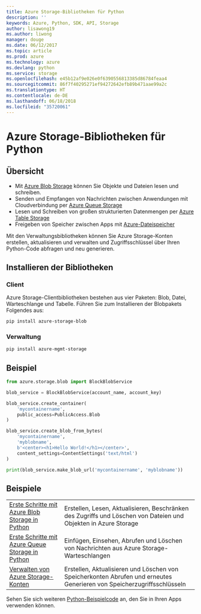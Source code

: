 ```yaml
---
title: Azure Storage-Bibliotheken für Python
description: ''
keywords: Azure, Python, SDK, API, Storage
author: lisawong19
ms.author: liwong
manager: douge
ms.date: 06/12/2017
ms.topic: article
ms.prod: azure
ms.technology: azure
ms.devlang: python
ms.service: storage
ms.openlocfilehash: e45b12af9e026e0f6390556813385d86784feaa4
ms.sourcegitcommit: 86f7f40295271ef94272642efb89b471aae99a2c
ms.translationtype: HT
ms.contentlocale: de-DE
ms.lasthandoff: 06/18/2018
ms.locfileid: "35720061"
---
```

# <a name="azure-storage-libraries-for-python"></a>Azure Storage-Bibliotheken für Python

## <a name="overview"></a>Übersicht
- Mit [Azure Blob Storage](https://docs.microsoft.com/en-us/azure/storage/storage-python-how-to-use-blob-storage) können Sie Objekte und Dateien lesen und schreiben.
- Senden und Empfangen von Nachrichten zwischen Anwendungen mit Cloudverbindung per [Azure Queue Storage](https://docs.microsoft.com/azure/storage/storage-python-how-to-use-queue-storage)
- Lesen und Schreiben von großen strukturierten Datenmengen per [Azure Table Storage](https://docs.microsoft.com/azure/storage/storage-python-how-to-use-table-storage) 
- Freigeben von Speicher zwischen Apps mit [Azure-Dateispeicher](https://docs.microsoft.com/azure/storage/storage-python-how-to-use-file-storage)

Mit den Verwaltungsbibliotheken können Sie Azure Storage-Konten erstellen, aktualisieren und verwalten und Zugriffsschlüssel über Ihren Python-Code abfragen und neu generieren.

## <a name="install-the-libraries"></a>Installieren der Bibliotheken

### <a name="client"></a>Client

Azure Storage-Clientbibliotheken bestehen aus vier Paketen: Blob, Datei, Warteschlange und Tabelle. Führen Sie zum Installieren der Blobpakets Folgendes aus:

```bash
pip install azure-storage-blob
```

### <a name="management"></a>Verwaltung

```bash
pip install azure-mgmt-storage
```

## <a name="example"></a>Beispiel
```python
from azure.storage.blob import BlockBlobService

blob_service = BlockBlobService(account_name, account_key)

blob_service.create_container(
    'mycontainername',
    public_access=PublicAccess.Blob
)

blob_service.create_blob_from_bytes(
    'mycontainername',
    'myblobname',
    b'<center><h1>Hello World!</h1></center>',
    content_settings=ContentSettings('text/html')
)

print(blob_service.make_blob_url('mycontainername', 'myblobname'))
```

## <a name="samples"></a>Beispiele

| | |
|--|--|
| [Erste Schritte mit Azure Blob Storage in Python](https://docs.microsoft.com/en-us/azure/storage/blobs/storage-python-how-to-use-blob-storage) | Erstellen, Lesen, Aktualisieren, Beschränken des Zugriffs und Löschen von Dateien und Objekten in Azure Storage |
| [Erste Schritte mit Azure Queue Storage in Python](https://docs.microsoft.com/en-us/azure/storage/queues/storage-python-how-to-use-queue-storage) | Einfügen, Einsehen, Abrufen und Löschen von Nachrichten aus Azure Storage-Warteschlangen | 
| [Verwalten von Azure Storage-Konten](https://azure.microsoft.com/resources/samples/storage-python-manage) | Erstellen, Aktualisieren und Löschen von Speicherkonten Abrufen und erneutes Generieren von Speicherzugriffsschlüsseln

Sehen Sie sich weiteren [Python-Beispielcode](https://azure.microsoft.com/resources/samples/?platform=python) an, den Sie in Ihren Apps verwenden können.
